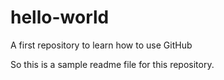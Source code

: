 # hello-world
A first repository to learn how to use GitHub

So this is a sample readme file for this repository.
